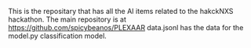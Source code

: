 This is the repositary that has all the AI items related to the hakckNXS hackathon.
The main repository is at https://github.com/spicybeanos/PLEXAAR 
data.jsonl has the data for the model.py classification model.